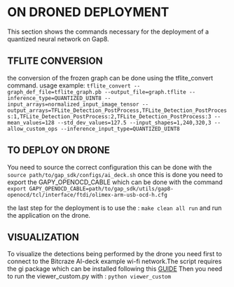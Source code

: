 # ON DRONED DEPLOYMENT 

This section shows the commands necessary for the deployment of a quantized neural network on Gap8.


## TFLITE CONVERSION

the conversion of the frozen graph can be done using the tflite_convert command. usage example:
```tflite_convert --graph_def_file=tflite_graph.pb --output_file=graph.tflite --inference_type=QUANTIZED_UINT8 --input_arrays=normalized_input_image_tensor --output_arrays=TFLite_Detection_PostProcess,TFLite_Detection_PostProcess:1,TFLite_Detection_PostProcess:2,TFLite_Detection_PostProcess:3 --mean_values=128 --std_dev_values=127.5 --input_shapes=1,240,320,3 --allow_custom_ops --inference_input_type=QUANTIZED_UINT8```

## TO DEPLOY  ON DRONE
 
You need to source the correct configuration this can be done with the 
```source path/to/gap_sdk/configs/ai_deck.sh```
once this is done you need to export the GAPY_OPENOCD_CABLE which can be done with the command
```export GAPY_OPENOCD_CABLE=path/to/gap_sdk/utils/gap8-openocd/tcl/interface/ftdi/olimex-arm-usb-ocd-h.cfg```

the last step for the deployment is to use the :
```make clean all run```
and run the application on the drone.

## VISUALIZATION

To  visualize the detections being performed by the drone you need first to connect to the Bitcraze AI-deck example wi-fi network.The script requires the gi package which can be installed following this [GUIDE](https://pygobject.readthedocs.io/en/latest/getting_started.html#ubuntu-getting-started)
 Then you need to run the viewer_custom.py with :
```python viewer_custom ```


 


	 





